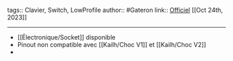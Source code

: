 tags:: Clavier, Switch, LowProfile
author:: #Gateron
link:: [Officiel](https://gateron.com/collections/low-profile-series) 
[[Oct 24th, 2023]]
***

- [[Électronique/Socket]] disponible
- Pinout non compatible avec [[Kailh/Choc V1]] et [[Kailh/Choc V2]]
-